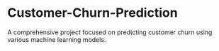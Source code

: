 # Customer-Churn-Prediction
A comprehensive project focused on predicting customer churn using various machine learning models. 
